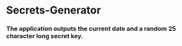 # Secrets-Generator 


### The application outputs the current date and a random 25 character long secret key. 

